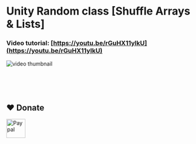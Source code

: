 # Unity Random class [Shuffle Arrays & Lists]
### Video tutorial: [https://youtu.be/rGuHX11ylkU](https://youtu.be/rGuHX11ylkU)
![video thumbnail](https://img.youtube.com/vi/rGuHX11ylkU/0.jpg)



<br><br>
<br>
## ❤️ Donate  
<a href="https://paypal.me/hamzaherbou" title="https://paypal.me/hamzaherbou" target="_blank"><img align="left" height="50" src="https://www.mediafire.com/convkey/72dc/iz78ys7vtfsl957zg.jpg" alt="Paypal"></a>
